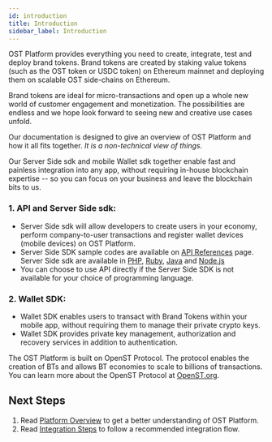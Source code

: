 ```yaml
---
id: introduction
title: Introduction
sidebar_label: Introduction
---
```


OST Platform provides everything you need to create, integrate, test and deploy brand tokens. Brand tokens are created by staking value tokens (such as the OST token or USDC token) on Ethereum mainnet and deploying them on scalable OST side-chains on Ethereum. 

Brand tokens are ideal for micro-transactions and open up a whole new world of customer engagement and monetization. The possibilities are endless and we hope look forward to seeing new and creative use cases unfold.

Our documentation is designed to give an overview of OST Platform and how it all fits together. _It is a non-technical view of things._

Our Server Side sdk and mobile Wallet sdk together enable fast and painless integration into any app, without requiring in-house blockchain expertise -- so you can focus on your business and leave the blockchain bits to us.




### 1. API and Server Side sdk:  

* Server Side sdk will allow developers to create users in your economy, perform company-to-user transactions and register wallet devices (mobile devices) on OST Platform.
* Server Side SDK sample codes are available on [API References](/platform/docs/api) page. Server Side sdk are available in [PHP](/platform/docs/sdkerver_sdk_setup/php/), [Ruby](/platform/docs/sdkerver_sdk_setup/ruby/), [Java](/platform/docs/sdkerver_sdk_setup/java/) and [Node.js](/platform/docs/sdkerver_sdk_setup/nodejs/)
* You can choose to use API directly if the Server Side SDK is not available for your choice of programming language.


### 2. Wallet SDK:
    
* Wallet SDK enables users to transact with Brand Tokens within your mobile app, without requiring them to manage their private crypto keys. 
* Wallet SDK provides private key management, authorization and recovery services in addition to authentication.



The OST Platform is built on OpenST Protocol. The protocol enables the creation of BTs and allows BT economies to scale to billions of transactions. You can learn more about the OpenST Protocol at [OpenST.org](https://openst.org/).


## Next Steps

1. Read [Platform Overview](/platform/docs/getting_started/platform_overview/) to get a better understanding of OST Platform.
2. Read [Integration Steps](/platform/docs/getting_started/integration_steps/) to follow a recommended integration flow.


<!--- ![KitIndexImage]( /platform/docs/assets/getting-started/intro.png) --->





